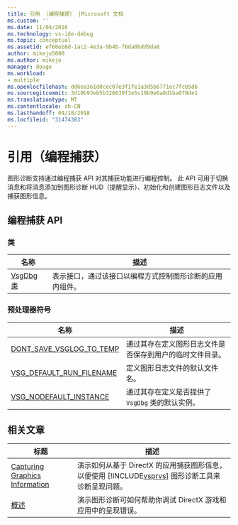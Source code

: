 ```yaml
---
title: 引用 （编程捕获） |Microsoft 文档
ms.custom: ''
ms.date: 11/04/2016
ms.technology: vs-ide-debug
ms.topic: conceptual
ms.assetid: ef60eb8d-1ac2-4e3a-9b4b-f6da0bdd9da8
author: mikejo5000
ms.author: mikejo
manager: douge
ms.workload:
- multiple
ms.openlocfilehash: dd6ea361d0cec07e3f1fe1a3d5b6771ec7fcb5d6
ms.sourcegitcommit: 3d10b93eb5b326639f3e5c19b9e6a8d1ba078de1
ms.translationtype: MT
ms.contentlocale: zh-CN
ms.lasthandoff: 04/18/2018
ms.locfileid: "31474383"
---
```

# <a name="reference-programmatic-capture"></a>引用（编程捕获）
图形诊断支持通过编程捕获 API 对其捕获功能进行编程控制。 此 API 可用于切换消息和将消息添加到图形诊断 HUD（提醒显示）、初始化和创建图形日志文件以及捕获图形信息。  
  
## <a name="programmatic-capture-apis"></a>编程捕获 API  
  
### <a name="classes"></a>类  
  
|名称|描述|  
|----------|-----------------|  
|[VsgDbg 类](vsgdbg-class.md)|表示接口，通过该接口以编程方式控制图形诊断的应用内组件。|  
  
### <a name="preprocessor-symbols"></a>预处理器符号  
  
|名称|描述|  
|----------|-----------------|  
|[DONT_SAVE_VSGLOG_TO_TEMP](dont-save-vsglog-to-temp.md)|通过其存在定义图形日志文件是否保存到用户的临时文件目录。|  
|[VSG_DEFAULT_RUN_FILENAME](vsg-default-run-filename.md)|定义图形日志文件的默认文件名。|  
|[VSG_NODEFAULT_INSTANCE](vsg-nodefault-instance.md)|通过其存在定义是否提供了 `VsgDbg` 类的默认实例。|  
  
## <a name="related-articles"></a>相关文章  
  
|标题|描述|  
|-----------|-----------------|  
|[Capturing Graphics Information](capturing-graphics-information.md)|演示如何从基于 DirectX 的应用捕获图形信息，以便使用 [!INCLUDE[vsprvs](../../code-quality/includes/vsprvs_md.md)] 图形诊断工具来诊断呈现问题。|  
|[概述](overview-of-visual-studio-graphics-diagnostics.md)|演示图形诊断可如何帮助你调试 DirectX 游戏和应用中的呈现错误。|